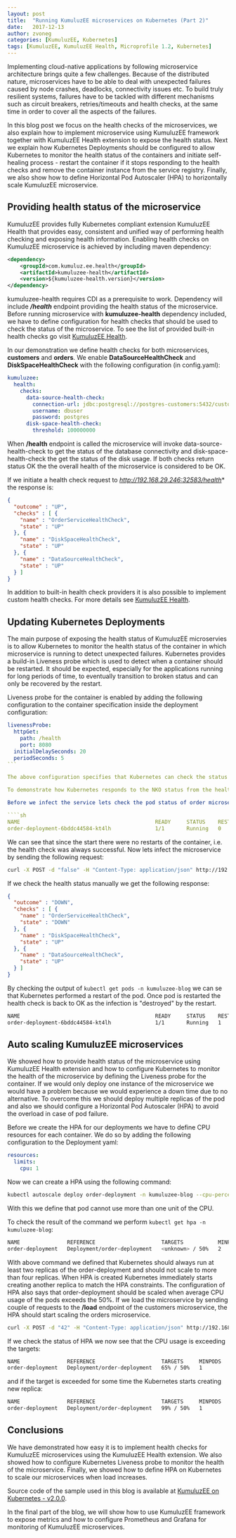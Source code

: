 ```yaml
---
layout: post
title:  "Running KumuluzEE microservices on Kubernetes (Part 2)"
date:   2017-12-13
author: zvoneg
categories: [KumuluzEE, Kubernetes]
tags: [KumuluzEE, KumuluzEE Health, Microprofile 1.2, Kubernetes]
---
```


Implementing cloud-native applications by following microservice architecture brings quite a few challenges. Because of the distributed nature, microservices have to be able to deal with unexpected failures caused by node crashes, deadlocks, connectivity issues etc. To build truly resilient systems, failures have to be tackled with different mechanisms such as circuit breakers, retries/timeouts and health checks, at the same time in order to cover all the aspects of the failures.

<!--more-->

In this blog post we focus on the health checks of the microservices, we also explain how to implement microservice using KumuluzEE framework together with KumuluzEE Health extension to expose the health status. Next we explain how Kubernetes Deployments should be configured to allow Kubernetes to monitor the health status of the containers and initiate self-healing process - restart the container if it stops responding to the health checks and remove the container instance from the service registry. Finally, we also show how to define Horizontal Pod Autoscaler (HPA) to horizontally scale KumuluzEE microservice.

## Providing health status of the microservice
KumuluzEE provides fully Kubernetes compliant extension KumuluzEE Health that provides easy, consistent and unified way of performing health checking and exposing health information. Enabling health checks on KumuluzEE microservice is achieved by including maven dependency:
```xml
<dependency>
    <groupId>com.kumuluz.ee.health</groupId>
    <artifactId>kumuluzee-health</artifactId>
    <version>${kumuluzee-health.version}</version>
</dependency>
```
kumuluzee-health requires CDI as a prerequisite to work. Dependency will include ***/health*** endpoint providing the health status of the microservice. Before running microservice with **kumuluzee-health** dependency included, we have to define configuration for health checks that should be used to check the status of the microservice. To see the list of provided built-in health checks go visit [KumuluzEE Health](https://github.com/kumuluz/kumuluzee-health).

In our demonstration we define health checks for both microservices, **customers** and **orders**. We enable **DataSourceHealthCheck** and **DiskSpaceHealthCheck** with the following configuration (in config.yaml):

```yaml
kumuluzee:
  health:
    checks:
      data-source-health-check:
        connection-url: jdbc:postgresql://postgres-customers:5432/customer
        username: dbuser
        password: postgres
      disk-space-health-check:
        threshold: 100000000
````

When **/health** endpoint is called the microservice will invoke data-source-health-check to get the status of the database connectivity and disk-space-health-check the get the status of the disk usage. If both checks return status OK the the overall health of the microservice is considered to be OK.

If we initiate a health check request to *http://192.168.29.246:32583/health** the response is:

````json
{
  "outcome" : "UP",
  "checks" : [ {
    "name" : "OrderServiceHealthCheck",
    "state" : "UP"
  }, {
    "name" : "DiskSpaceHealthCheck",
    "state" : "UP"
  }, {
    "name" : "DataSourceHealthCheck",
    "state" : "UP"
  } ]
}
````

In addition to built-in health check providers it is also possible to implement custom health checks. For more details see [KumuluzEE Health](https://github.com/kumuluz/kumuluzee-health).

## Updating Kubernetes Deployments
The main purpose of exposing the health status of KumuluzEE microservies is to allow Kubernetes to monitor the health status of the container in which microservice is running to detect unexpected failures. Kubernetes provides a build-in Liveness probe which is used to detect when a container should be restarted. It should be expected, especially for the applications running for long periods of time, to eventually transition to broken status and can only be recovered by the restart.

Liveness probe for the container is enabled by adding the following configuration to the container specification inside the deployment configuration:

````yaml
livenessProbe:
  httpGet:
    path: /health
    port: 8080
  initialDelaySeconds: 20
  periodSeconds: 5
```

The above configuration specifies that Kubernetes can check the status of the container by sending HTTP GET request to the **/health** endpoint on container port 8080 every 5 seconds. Configuration also defines that Kubernetes should wait 20s for container to start before sending first health check request.

To demonstrate how Kubernetes responds to the NKO status from the health endpoint of the microservice we will intentionally infect the health of the **order** microservice. The health of **order** microservice can be infected by invoking */management/healthy* endpoint.

Before we infect the service lets check the pod status of order microservice using command ```kubectl get pods -n kumuluzee-blog```. The command produces the following output:

````sh
NAME                                           READY     STATUS    RESTARTS   AGE
order-deployment-6bddc44584-kt4lh              1/1       Running   0          35m
````

We can see that since the start there were no restarts of the container, i.e. the health check was always successful. Now lets infect the microservice by sending the following request:

````sh
curl -X POST -d "false" -H "Content-Type: application/json" http://192.168.29.246:32583/v1/management/healthy
````

If we check the health status manually we get the following response:

````json
{
  "outcome" : "DOWN",
  "checks" : [ {
    "name" : "OrderServiceHealthCheck",
    "state" : "DOWN"
  }, {
    "name" : "DiskSpaceHealthCheck",
    "state" : "UP"
  }, {
    "name" : "DataSourceHealthCheck",
    "state" : "UP"
  } ]
}
````

By checking the output of ````kubectl get pods -n kumuluzee-blog```` we can se that Kubernetes performed a restart of the pod. Once pod is restarted the health check is back to OK as the infection is "destroyed" by the restart.

````sh
NAME                                           READY     STATUS    RESTARTS   AGE
order-deployment-6bddc44584-kt4lh              1/1       Running   1          1h
````

## Auto scaling KumuluzEE microservices
We showed how to provide health status of the microservice using KumuluzEE Health extension and how to configure Kubernetes to monitor the health of the microservice by defining the Liveness probe for the container. If we would only deploy one instance of the microservice we would have a problem because we would experience a down time due to no alternative. To overcome this we should deploy multiple replicas of the pod and also we should configure a Horizontal Pod Autoscaler (HPA) to avoid the overload in case of pod failure.

Before we create the HPA for our deployments we have to define CPU resources for each container. We do so by adding the following configuration to the Deployment yaml:

````yaml
resources:
  limits:
    cpu: 1
````

Now we can create a HPA using the following command:

````sh 
kubectl autoscale deploy order-deployment -n kumuluzee-blog --cpu-percent=50 --min=2 --max=4
````

With this we define that pod cannot use more than one unit of the CPU.

To check the result of the command we perform ````kubectl get hpa -n kumuluzee-blog````:

````sh 
NAME               REFERENCE                     TARGETS           MINPODS   MAXPODS   REPLICAS   AGE
order-deployment   Deployment/order-deployment   <unknown> / 50%   2         4         0          11s
````

With above command we defined that Kubernetes should always run at least two replicas of the order-deployment and should not scale to more than four replicas. When HPA is created Kubernetes immediately starts creating another replica to match the HPA constraints. The configuration of HPA also says that order-deployment should be scaled when average CPU usage of the pods exceeds the 50%. If we load the microservice by sending couple of requests to the **/load** endpoint of the customers microservice, the HPA should start scaling the orders microservice.

```sh
curl -X POST -d "42" -H "Content-Type: application/json" http://192.168.29.246:32600/v1/load
```   

If we check the status of HPA we now see that the CPU usage is exceeding the targets:

```sh
NAME               REFERENCE                     TARGETS     MINPODS   MAXPODS   REPLICAS   AGE
order-deployment   Deployment/order-deployment   65% / 50%   1         4         1          28m
```

and if the target is exceeded for some time the Kubernetes starts creating new replica:

```sh
NAME               REFERENCE                     TARGETS     MINPODS   MAXPODS   REPLICAS   AGE
order-deployment   Deployment/order-deployment   99% / 50%   1         4         2          29m
```
 
## Conclusions
We have demonstrated how easy it is to implement health checks for KumuluzEE microservices using the KumuluzEE Health extension. We also showed how to configure Kubernetes Liveness probe to monitor the health of the microservice. Finally, we showed how to define HPA on Kubernetes to scale our microservices when load increases.
 
Source code of the sample used in this blog is available at [KumuluzEE on Kubernetes - v2.0.0](https://github.com/zvonegit/kumuluzee-kubernetes/releases/tag/v2.0.0).

In the final part of the blog, we will show how to use KumuluzEE framework to expose metrics and how to configure Prometheus and Grafana for monitoring of KumuluzEE microservices.
